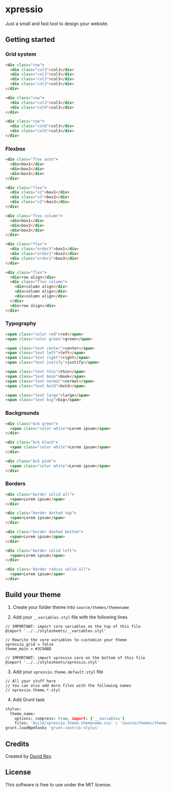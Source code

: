 # xpressio
Just a small and fast tool to design your website.

## Getting started

### Grid system
```html
<div class="row">
  <div class="col3">col3</div>
  <div class="col3">col3</div>
  <div class="col3">col3</div>
  <div class="col3">col3</div>
</div>

<div class="row">
  <div class="col3">col3</div>
  <div class="col9">col3</div>
</div>

<div class="row">
  <div class="col6">col3</div>
  <div class="col6">col3</div>
</div>
```

### Flexbox
```html
<div class="flex auto">
  <div>box1</div>
  <div>box2</div>
  <div>box3</div>
</div>
```

```html
<div class="flex">
  <div class="x2">box1</div>
  <div class="x1">box2</div>
  <div class="x1">box3</div>
</div>
```

```html
<div class="flex column">
  <div>box1</div>
  <div>box2</div>
  <div>box3</div>
</div>
```

```html
<div class="flex">
  <div class="order3">box1</div>
  <div class="order1">box2</div>
  <div class="order2">box3</div>
</div>
```

```html
<div class="flex">
  <div>row align</div>
  <div class="flex column">
    <div>column align</div>
    <div>column align</div>
    <div>column align</div>
  </div>
  <div>row align</div>
</div>
```

### Typography
```html
<span class="color red">red</span>
<span class="color green">green</span>
```

```html
<span class="text center">center</span>
<span class="text left">left</span>
<span class="text right">right</span>
<span class="text justify">justify</span>
```

```html
<span class="text thin">thin</span>
<span class="text book">book</span>
<span class="text normal">normal</span>
<span class="text bold">bold</span>

<span class="text large">large</span>
<span class="text big">big</span>
```

### Backgrounds
```html
<div class="bck green">
  <span class="color white">Lorem ipsum</span>
</div>

<div class="bck black">
  <span class="color white">Lorem ipsum</span>
</div>

<div class="bck pink">
  <span class="color white">Lorem ipsum</span>
</div>
```

### Borders
```html
<div class="border solid all">
  <span>Lorem ipsum</span>
</div>

<div class="border dotted top">
  <span>Lorem ipsum</span>
</div>

<div class="border dashed bottom">
  <span>Lorem ipsum</span>
</div>

<div class="border solid left">
  <span>Lorem ipsum</span>
</div>

<div class="border radius solid all">
  <span>Lorem ipsum</span>
</div>
```

## Build your theme
1. Create your folder theme into `source/themes/themename`

2. Add your `__variables.styl` file with the following lines

  ```stylus
  // IMPORTANT: import core variables on the top of this file
  @import '../../stylesheets/__variables.styl'

  // Rewrite the core variables to customize your theme
  xpressio_grid = false
  theme_main = #3C9ABD

  // IMPORTANT: import xpressio core on the bottom of this file
  @import '../../stylesheets/xpressio.styl'
  ```

3. Add your `xpressio.theme.default.styl` file

  ```stylus
  // All your stuff here
  // You can also add more files with the following names
  // xpressio.theme.*.styl
  ```

4. Add Grunt task

  ```coffeescript
  stylus:
    theme_name:
      options: compress: true, import: ['__variables']
      files: 'build/xpressio.theme.themename.css' : 'source/themes/themename/xpressio.theme.*.styl'
  grunt.loadNpmTasks 'grunt-contrib-stylus'
  ```

## Credits
Created by [David Rey](http://twitter.com/dreyacosta).

## License
This software is free to use under the MIT license.